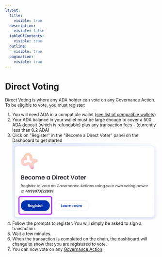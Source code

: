 ```yaml
---
layout:
  title:
    visible: true
  description:
    visible: false
  tableOfContents:
    visible: true
  outline:
    visible: true
  pagination:
    visible: true
---
```


# Direct Voting

Direct Voting is where any ADA holder can vote on any Governance Action. To be eligible to vote, you must register:

1. You will need ADA in a compatible wallet ([see list of compatible wallets](../getting-started/compatible-wallets.md))
2. Your ADA balance in your wallet must be large enough to cover a 500 ADA deposit (which is refundable) plus any transaction fees - (currently less than 0.2 ADA)
3. Click on "Register" in the "Become a Direct Voter" panel on the Dashboard to get started\
   ![](<../../.gitbook/assets/become a direct voter.png>)&#x20;
4. Follow the prompts to register. You will simply be asked to sign a transaction.
5. Wait a few minutes.
6. When the transaction is completed on the chain, the dashboard will change to show that you are registered to vote.
7. You can now vote on any [Governance Action](governance-actions/)

